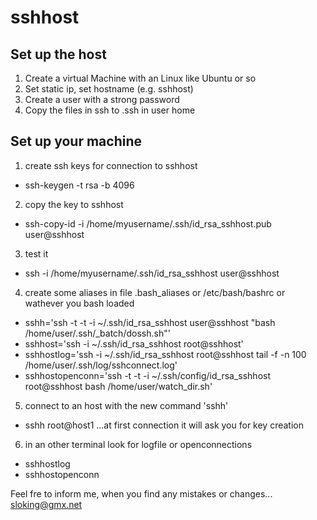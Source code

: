 # sshhost

## Set up the host

1. Create a virtual Machine with an Linux like Ubuntu or so
2. Set static ip, set hostname (e.g. sshhost)
3. Create a user with a strong password
4. Copy the files in ssh to .ssh in user home


## Set up your machine

1. create ssh keys for connection to sshhost
 - ssh-keygen -t rsa -b 4096

2. copy the key to sshhost
 - ssh-copy-id -i /home/myusername/.ssh/id_rsa_sshhost.pub user@sshhost

3. test it
 - ssh -i /home/myusername/.ssh/id_rsa_sshhost user@sshhost

4. create some aliases in file .bash_aliases or /etc/bash/bashrc or wathever you bash loaded
 - sshh='ssh -t -t -i ~/.ssh/id_rsa_sshhost user@sshhost "bash /home/user/.ssh/_batch/dossh.sh"'
 - sshhost='ssh -i ~/.ssh/id_rsa_sshhost root@sshhost'
 - sshhostlog='ssh -i ~/.ssh/id_rsa_sshhost root@sshhost tail -f -n 100 /home/user/.ssh/log/sshconnect.log'
 - sshhostopenconn='ssh -t -t -i ~/.ssh/config/id_rsa_sshhost root@sshhost bash /home/user/watch_dir.sh'

5. connect to an host with the new command 'sshh'
 - sshh root@host1
 ...at first connection it will ask you for key creation

6. in an other terminal look for logfile or openconnections
 - sshhostlog
 - sshhostopenconn


Feel fre to inform me, when you find any mistakes or changes...
sloking@gmx.net

